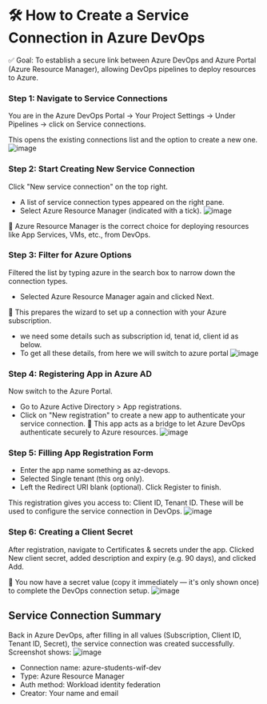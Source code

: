 # 🛠 How to Create a Service Connection in Azure DevOps
✅ Goal: To establish a secure link between Azure DevOps and Azure Portal (Azure Resource Manager), allowing DevOps pipelines to deploy resources to Azure.

### Step 1: Navigate to Service Connections
You are in the Azure DevOps Portal → Your Project Settings -> Under Pipelines -> click on Service connections.

This opens the existing connections list and the option to create a new one.
![image](https://github.com/user-attachments/assets/79b9ea9d-daf1-42c6-b155-282ef17889e5)

### Step 2: Start Creating New Service Connection
Click "New service connection" on the top right.
- A list of service connection types appeared on the right pane.
- Select Azure Resource Manager (indicated with a tick).
![image](https://github.com/user-attachments/assets/7a3bf0a3-492a-4836-868f-056b12301e9c)

📝 Azure Resource Manager is the correct choice for deploying resources like App Services, VMs, etc., from DevOps.

### Step 3: Filter for Azure Options
Filtered the list by typing azure in the search box to narrow down the connection types.
- Selected Azure Resource Manager again and clicked Next.
  
📌 This prepares the wizard to set up a connection with your Azure subscription.
-  we need some details such as subscription id, tenat id, client id as below.
-  To get all these details, from here we will switch to azure portal
![image](https://github.com/user-attachments/assets/d3aa618d-f54f-4b9d-a657-2f479eccac0c)


### Step 4: Registering App in Azure AD
Now switch to the Azure Portal.
- Go to Azure Active Directory > App registrations.
- Click on "New registration" to create a new app to authenticate your service connection.
🔐 This app acts as a bridge to let Azure DevOps authenticate securely to Azure resources.
![image](https://github.com/user-attachments/assets/a70a031d-aa06-480d-aca9-f33a900b2641)

### Step 5: Filling App Registration Form
- Enter the app name something as az-devops.
- Selected Single tenant (this org only).
- Left the Redirect URI blank (optional).
Click Register to finish.

This registration gives you access to: Client ID, Tenant ID. These will be used to configure the service connection in DevOps.
![image](https://github.com/user-attachments/assets/8b08c800-ee83-4db5-8dbb-001e1653a03f)


### Step 6: Creating a Client Secret
After registration, navigate to Certificates & secrets under the app.
Clicked New client secret, added description and expiry (e.g. 90 days), and clicked Add.

🔑 You now have a secret value (copy it immediately — it's only shown once) to complete the DevOps connection setup.
![image](https://github.com/user-attachments/assets/4f32ffc6-ca5b-4bbe-84ed-ff220b63274b)


## Service Connection Summary
Back in Azure DevOps, after filling in all values (Subscription, Client ID, Tenant ID, Secret), the service connection was created successfully.
Screenshot shows:
![image](https://github.com/user-attachments/assets/55613625-3da6-4dfa-b3ab-f0e93f39c90f)

- Connection name: azure-students-wif-dev
- Type: Azure Resource Manager
- Auth method: Workload identity federation
- Creator: Your name and email
